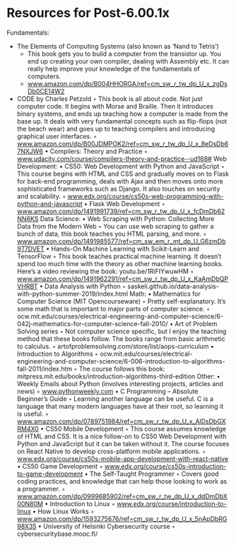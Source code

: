 # Resources for Post-6.00.1x 

Fundamentals:
* The Elements of Computing Systems (also known as ‘Nand to Tetris’)
  * This book gets you to build a computer from the transistor up. You end up creating your own compiler, dealing with Assembly etc. It can really help improve your knowledge of the fundamentals of computers.
  * www.amazon.com/dp/B004HHORGA/ref=cm_sw_r_tw_dp_U_x_zgDsDb0CE14W2
* CODE by Charles Petzold
        ◦ This book is all about code. Not just computer code. It begins with Morse and Braille. Then it introduces binary systems, and ends up teaching how a computer is made from the base up. It deals with very fundamental concepts such as flip-flops (not the beach wear) and goes up to teaching compilers and introducing graphical user interfaces.
        ◦ www.amazon.com/dp/B00JDMPOK2/ref=cm_sw_r_tw_dp_U_x_8eDsDb67NXJW6
    • Compilers: Theory and Practice
        ◦ www.udacity.com/course/compilers-theory-and-practice--ud168#
Web Development:
    • CS50: Web Development with Python and JavaScript
        ◦ This course begins with HTML and CSS and gradually moves on to Flask for back-end programming, deals with Ajax and then moves onto more sophisticated frameworks such as Django. It also touches on security and scalability.
        ◦ www.edx.org/course/cs50s-web-programming-with-python-and-javascript
    • Flask Web Development
        ◦ www.amazon.com/dp/1491991739/ref=cm_sw_r_tw_dp_U_x_fcDmDb62NN6KS
Data Science:
    • Web Scraping with Python: Collecting More Data from the Modern Web
        ◦ You can use web scraping to gather a bunch of data, this book teaches you HTML parsing, and more.
        ◦ www.amazon.com/dp/1491985577/ref=cm_sw_em_r_mt_dp_U_G6zmDb9T7DVET
    • Hands-On Machine Learning with Scikit-Learn and TensorFlow
        ◦ This book teaches practical machine learning. It doesn’t spend too much time with the theory as other machine learning books. Here’s a video reviewing the book: youtu.be/1RiFIYwuwHM 
        ◦ www.amazon.com/dp/1491962291/ref=cm_sw_r_tw_dp_U_x_KaAmDbQPVHRBT 
    • Data Analysis with Python
        ◦ saskeli.github.io/data-analysis-with-python-summer-2019/index.html
Math:
    • Mathematics for Computer Science (MIT Opencourseware)
        ◦ Pretty self-explanatory. It’s some math that is important to major parts of computer science.
        ◦ ocw.mit.edu/courses/electrical-engineering-and-computer-science/6-042j-mathematics-for-computer-science-fall-2010/
    • Art of Problem Solving series
        ◦ Not computer science specific, but I enjoy the teaching method that these books follow. The books range from basic arithmetic to calculus. 
        ◦ artofproblemsolving.com/store/list/aops-curriculum
    • Introduction to Algorithms
        ◦ ocw.mit.edu/courses/electrical-engineering-and-computer-science/6-006-introduction-to-algorithms-fall-2011/index.htm
        ◦ The course follows this book: mitpress.mit.edu/books/introduction-algorithms-third-edition
Other:
    • Weekly Emails about Python (involves interesting projects, articles and news)
        ◦ www.pythonweekly.com
    • C Programming – Absolute Beginner’s Guide
        ◦ Learning another language can be useful. C is a language that many modern languages have at their root, so learning it is useful.
        ◦ www.amazon.com/dp/0789751984/ref=cm_sw_r_tw_dp_U_x_AlDsDbGXRM4X0
    • CS50 Mobile Development
        ◦ This course assumes knowledge of HTML and CSS. It is a nice follow-on to CS50 Web Development with Python and JavaScript but it can be taken without it. The course focuses on React Native to develop cross-platform mobile applications.
        ◦ www.edx.org/course/cs50s-mobile-app-development-with-react-native
    • CS50 Game Development
        ◦ www.edx.org/course/cs50s-introduction-to-game-development
    • The Self-Taught Programmer
        ◦ Covers good coding practices, and knowledge that can help those looking to work as a programmer.
        ◦ www.amazon.com/dp/0999685902/ref=cm_sw_r_tw_dp_U_x_ddDmDbX00N80M
    • Introduction to Linux
        ◦ www.edx.org/course/introduction-to-linux
    • How Linux Works
        ◦ www.amazon.com/dp/1593275676/ref=cm_sw_r_tw_dp_U_x_5nApDbRG98X35
    • University of Helsinki Cybersecurity course
        ◦ cybersecuritybase.mooc.fi/


